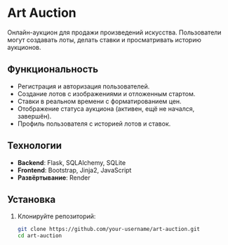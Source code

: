 # Art Auction

Онлайн-аукцион для продажи произведений искусства. Пользователи могут создавать лоты, делать ставки и просматривать историю аукционов.

## Функциональность
- Регистрация и авторизация пользователей.
- Создание лотов с изображениями и отложенным стартом.
- Ставки в реальном времени с форматированием цен.
- Отображение статуса аукциона (активен, ещё не начался, завершён).
- Профиль пользователя с историей лотов и ставок.

## Технологии
- **Backend**: Flask, SQLAlchemy, SQLite
- **Frontend**: Bootstrap, Jinja2, JavaScript
- **Развёртывание**: Render

## Установка
1. Клонируйте репозиторий:
   ```bash
   git clone https://github.com/your-username/art-auction.git
   cd art-auction